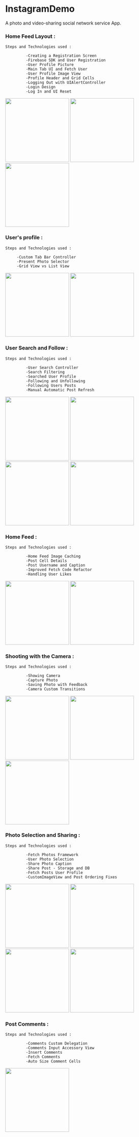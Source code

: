 # InstagramDemo
A photo and video-sharing social network service App.


<h3>Home Feed Layout :</h3>

    Steps and Technologies used :
     
             -Creating a Registration Screen
             -Firebase SDK and User Registration
             -User Profile Picture
             -Main Tab UI and Fetch User
             -User Profile Image View
             -Profile Header and Grid Cells
             -Logging Out with UIAlertController
             -Login Design
             -Log In and UI Reset


<img src="https://github.com/YassineDaoudi/InstagramDemo/blob/master/IMG_2715.png" width="200"> <img src="https://github.com/YassineDaoudi/InstagramDemo/blob/master/IMG_2716.png" width="200"> <img src="https://github.com/YassineDaoudi/InstagramDemo/blob/master/IMG_2733.png" width="200">


<h3>User's profile :</h3>


    Steps and Technologies used :
 
         -Custom Tab Bar Controller
         -Present Photo Selector
         -Grid View vs List View
         
         
<img src="https://github.com/YassineDaoudi/InstagramDemo/blob/master/IMG_2717.png" width="200"> <img src="https://github.com/YassineDaoudi/InstagramDemo/blob/master/IMG_2718.png" width="200">

<h3>User Search and Follow :</h3>


    Steps and Technologies used :
     
             -User Search Controller
             -Search Filtering
             -Searched User Profile
             -Following and Unfollowing
             -Following Users Posts
             -Manual Automatic Post Refresh

<img src="https://github.com/YassineDaoudi/InstagramDemo/blob/master/IMG_2719.png" width="200"> <img src="https://github.com/YassineDaoudi/InstagramDemo/blob/master/IMG_2720.png" width="200"> <img src="https://github.com/YassineDaoudi/InstagramDemo/blob/master/IMG_2734.png" width="200"> <img src="https://github.com/YassineDaoudi/InstagramDemo/blob/master/IMG_2735.png" width="200">

<h3>Home Feed :</h3>

    Steps and Technologies used :
     
             -Home Feed Image Caching
             -Post Cell Details
             -Post Username and Caption
             -Improved Fetch Code Refactor
             -Handling User Likes

<img src="https://github.com/YassineDaoudi/InstagramDemo/blob/master/IMG_2721.png" width="200"> <img src="https://github.com/YassineDaoudi/InstagramDemo/blob/master/IMG_2722.png" width="200">

<h3>Shooting with the Camera :</h3>

    Steps and Technologies used :
     
             -Showing Camera
             -Capture Photo
             -Saving Photo with Feedback
             -Camera Custom Transitions

<img src="https://github.com/YassineDaoudi/InstagramDemo/blob/master/IMG_2723.png" width="200"> <img src="https://github.com/YassineDaoudi/InstagramDemo/blob/master/IMG_2726.jpg" width="200"> <img src="https://github.com/YassineDaoudi/InstagramDemo/blob/master/IMG_2729.png" width="200">


<h3>Photo Selection and Sharing :</h3>

    Steps and Technologies used :
     
             -Fetch Photos Framework
             -User Photo Selection
             -Share Photo Caption
             -Share Post - Storage and DB
             -Fetch Posts User Profile
             -CustomImageView and Post Ordering Fixes

<img src="https://github.com/YassineDaoudi/InstagramDemo/blob/master/IMG_2730.png" width="200"> <img src="https://github.com/YassineDaoudi/InstagramDemo/blob/master/IMG_2737.png" width="200"> <img src="https://github.com/YassineDaoudi/InstagramDemo/blob/master/IMG_2731.png" width="200"> <img src="https://github.com/YassineDaoudi/InstagramDemo/blob/master/IMG_2732.png" width="200">

<h3>Post Comments :</h3>

    Steps and Technologies used :
     
             -Comments Custom Delegation
             -Comments Input Accessory View
             -Insert Comments
             -Fetch Comments
             -Auto Size Comment Cells


<img src="https://github.com/YassineDaoudi/InstagramDemo/blob/master/IMG_2738.png" width="200">


